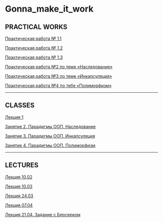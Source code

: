 # Gonna_make_it_work

PRACTICAL WORKS 
-------------------------------------------------------------------------------------

[Практическая работа № 1.1](https://colab.research.google.com/drive/1WRS6xiJhoGZ1zarfJZtF7UXkkuDtBJXE)

[Практическая работа № 1.2](https://colab.research.google.com/drive/1AkrgZ1LFp5GfL4CPiatFKO7cu9EI5Nre)

[Практическая работа № 1.3](https://colab.research.google.com/drive/1KWtSIq1xaZkRQop5VR0tTXvs4tEYz2u4#scrollTo=bLHUtVckWUpC)

[Практическая работа №2 по теме «Наследование»](https://colab.research.google.com/drive/1xPdDUblEX8wLd3tUv3lDrHM977-7HuMS#scrollTo=y3QzLFOP-Ez3)

[Практическая работа №3 по теме «Инкапсуляция»](https://colab.research.google.com/drive/1893MhpIxRrUUha6HK39RuDUsaONbdMIC#scrollTo=dUwWuMM-bBJa)

[Практическая работа №4 по тебе «Полиморфизм»]()

--------------------------------------------------------------------------------------
CLASSES
--------------------------------------------------------------------------------------

[Лекция 1](https://colab.research.google.com/drive/1jrMUHw0EVJpr6FbPEDKW3kH3koBSGt8V)

[Занятие 2. Парадигмы ООП. Наследование](https://colab.research.google.com/drive/1QFQjgzWbJSLW6HujJPR9-y_hpNHap6Xc#scrollTo=rbnudMuZfGsC)

[Занятие 3. Парадигмы ООП. Инкапсуляция](https://colab.research.google.com/drive/1TZUuT3gTrZ7Xqz0NuRw-jPNSo_ZEa4mh#scrollTo=gyoJYsArQ15I)

[Занятие 4. Парадигмы ООП. Полиморфизм]()

--------------------------------------------------------------------------------------
LECTURES
--------------------------------------------------------------------------------------

[Лекция 10.02](https://colab.research.google.com/drive/1D83Vwcnyp-1ZzU7uMyzHQwJoqDnN6kLi)

[Лекция 10.03](https://colab.research.google.com/drive/1SWAxsSOBgxlCpTg66Mb2pcQHTE_AbJyI#scrollTo=TkTGKpbUas2i)

[Лекция 24.03](https://colab.research.google.com/drive/1SKYqdEzkb1d9i1N6mj6h9MwObJwrtNfw#scrollTo=dwYlaOkSgrdv)

[Лекция 07.04](https://colab.research.google.com/drive/1K_XUUPFGV316zxT4UvQMv7Cy5B7Ha0-4#scrollTo=1cA2D86IoyaH)

[Лекция 21.04. Задание с Берсерком](https://colab.research.google.com/drive/1qbqxRqv_Gmwq7Q4vVtnptyk_xa8LZ7eA#scrollTo=OefAiJgKtu-W)

